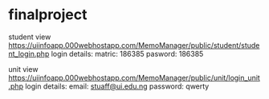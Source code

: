 # finalproject
student view
https://uiinfoapp.000webhostapp.com/MemoManager/public/student/student_login.php
login details: 
matric: 186385
pasword: 186385

unit view
https://uiinfoapp.000webhostapp.com/MemoManager/public/unit/login_unit.php
login details:
email: stuaff@ui.edu.ng
password: qwerty
